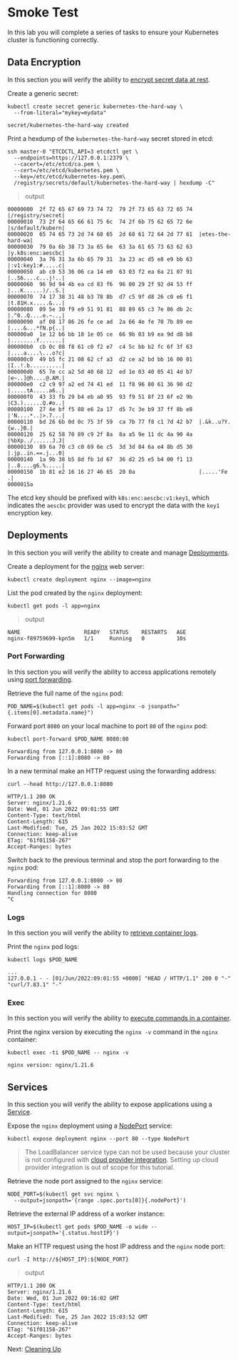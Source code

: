 # Smoke Test

In this lab you will complete a series of tasks to ensure your Kubernetes cluster is functioning correctly.

## Data Encryption

In this section you will verify the ability to [encrypt secret data at rest](https://kubernetes.io/docs/tasks/administer-cluster/encrypt-data/#verifying-that-data-is-encrypted).

Create a generic secret:

```shell
kubectl create secret generic kubernetes-the-hard-way \
  --from-literal="mykey=mydata"
```

```
secret/kubernetes-the-hard-way created
```

Print a hexdump of the `kubernetes-the-hard-way` secret stored in etcd:

```
ssh master-0 "ETCDCTL_API=3 etcdctl get \
  --endpoints=https://127.0.0.1:2379 \
  --cacert=/etc/etcd/ca.pem \
  --cert=/etc/etcd/kubernetes.pem \
  --key=/etc/etcd/kubernetes-key.pem\
  /registry/secrets/default/kubernetes-the-hard-way | hexdump -C"
```

> output

```
00000000  2f 72 65 67 69 73 74 72  79 2f 73 65 63 72 65 74  |/registry/secret|
00000010  73 2f 64 65 66 61 75 6c  74 2f 6b 75 62 65 72 6e  |s/default/kubern|
00000020  65 74 65 73 2d 74 68 65  2d 68 61 72 64 2d 77 61  |etes-the-hard-wa|
00000030  79 0a 6b 38 73 3a 65 6e  63 3a 61 65 73 63 62 63  |y.k8s:enc:aescbc|
00000040  3a 76 31 3a 6b 65 79 31  3a 23 ac d5 e8 e9 bb 63  |:v1:key1:#.....c|
00000050  ab c0 53 36 06 ca 14 e0  63 03 f2 ea 6a 21 07 91  |..S6....c...j!..|
00000060  96 9d 94 4b ea cd 83 f6  96 00 29 2f 92 d4 53 ff  |...K......)/..S.|
00000070  74 17 38 31 48 b3 78 8b  d7 c5 9f d8 26 c0 e6 f1  |t.81H.x.....&...|
00000080  09 5e 30 f9 e9 51 91 81  88 89 65 c3 7e 86 db 2c  |.^0..Q....e.~..,|
00000090  af 08 17 86 26 fe ce ad  2a 66 4e fe 70 7b 89 ee  |....&...*fN.p{..|
000000a0  1e 12 b6 bb 18 1e 05 ce  66 9b 03 b9 ea 9d d8 b8  |........f.......|
000000b0  cb 0c 08 f8 61 c0 f2 e7  c4 5c bb b2 fc 6f 3f 63  |....a....\...o?c|
000000c0  49 b5 fc 21 08 62 cf a3  d2 ce a2 bd bb 16 00 01  |I..!.b..........|
000000d0  65 7e cc a2 5d 40 68 12  ed 1e 03 40 05 41 4d b7  |e~..]@h....@.AM.|
000000e0  c2 c9 97 a2 ed 74 41 ed  11 f8 96 80 61 36 90 d2  |.....tA.....a6..|
000000f0  43 33 fb 29 b4 eb a0 95  93 f9 51 8f 23 6f e2 9b  |C3.)......Q.#o..|
00000100  27 4e bf f5 88 e6 2a 17  d5 7c 3e b9 37 ff 8b e8  |'N....*..|>.7...|
00000110  bd 26 6b 0d 0c 75 3f 59  ca 7b 77 f8 c1 7d 42 b7  |.&k..u?Y.{w..}B.|
00000120  25 62 58 70 89 c9 2f 8a  8a a5 9e 11 dc 4a 90 4a  |%bXp../......J.J|
00000130  89 6a 70 c3 c0 69 6e c5  3d 3d 84 6a e4 8b d5 30  |.jp..in.==.j...0|
00000140  1a 9b 38 b5 8d fb 1d 67  36 d2 25 e5 b4 00 f1 13  |..8....g6.%.....|
00000150  1b 81 e2 16 16 27 46 65  20 0a                    |.....'Fe .|
0000015a
```

The etcd key should be prefixed with `k8s:enc:aescbc:v1:key1`, which indicates the `aescbc` provider was used to encrypt the data with the `key1` encryption key.

## Deployments

In this section you will verify the ability to create and manage [Deployments](https://kubernetes.io/docs/concepts/workloads/controllers/deployment/).

Create a deployment for the [nginx](https://nginx.org/en/) web server:

```shell
kubectl create deployment nginx --image=nginx
```

List the pod created by the `nginx` deployment:

```shell
kubectl get pods -l app=nginx
```

> output

```
NAME                    READY   STATUS    RESTARTS   AGE
nginx-f89759699-kpn5m   1/1     Running   0          10s
```

### Port Forwarding

In this section you will verify the ability to access applications remotely using [port forwarding](https://kubernetes.io/docs/tasks/access-application-cluster/port-forward-access-application-cluster/).

Retrieve the full name of the `nginx` pod:

```shell
POD_NAME=$(kubectl get pods -l app=nginx -o jsonpath="{.items[0].metadata.name}")
```

Forward port `8080` on your local machine to port `80` of the `nginx` pod:

```
kubectl port-forward $POD_NAME 8080:80
```

```
Forwarding from 127.0.0.1:8080 -> 80
Forwarding from [::1]:8080 -> 80
```

In a new terminal make an HTTP request using the forwarding address:

```
curl --head http://127.0.0.1:8080
```

```
HTTP/1.1 200 OK
Server: nginx/1.21.6
Date: Wed, 01 Jun 2022 09:01:55 GMT
Content-Type: text/html
Content-Length: 615
Last-Modified: Tue, 25 Jan 2022 15:03:52 GMT
Connection: keep-alive
ETag: "61f01158-267"
Accept-Ranges: bytes
```

Switch back to the previous terminal and stop the port forwarding to the `nginx` pod:

```
Forwarding from 127.0.0.1:8080 -> 80
Forwarding from [::1]:8080 -> 80
Handling connection for 8080
^C
```

### Logs

In this section you will verify the ability to [retrieve container logs](https://kubernetes.io/docs/concepts/cluster-administration/logging/).

Print the `nginx` pod logs:

```shell
kubectl logs $POD_NAME
```

```
...
127.0.0.1 - - [01/Jun/2022:09:01:55 +0000] "HEAD / HTTP/1.1" 200 0 "-" "curl/7.83.1" "-"
```

### Exec

In this section you will verify the ability to [execute commands in a container](https://kubernetes.io/docs/tasks/debug-application-cluster/get-shell-running-container/#running-individual-commands-in-a-container).

Print the nginx version by executing the `nginx -v` command in the `nginx` container:

```shell
kubectl exec -ti $POD_NAME -- nginx -v
```

```
nginx version: nginx/1.21.6
```

## Services

In this section you will verify the ability to expose applications using a [Service](https://kubernetes.io/docs/concepts/services-networking/service/).

Expose the `nginx` deployment using a [NodePort](https://kubernetes.io/docs/concepts/services-networking/service/#type-nodeport) service:

```shell
kubectl expose deployment nginx --port 80 --type NodePort
```

> The LoadBalancer service type can not be used because your cluster is not configured with [cloud provider integration](https://kubernetes.io/docs/getting-started-guides/scratch/#cloud-provider). Setting up cloud provider integration is out of scope for this tutorial.

Retrieve the node port assigned to the `nginx` service:

```shell
NODE_PORT=$(kubectl get svc nginx \
  --output=jsonpath='{range .spec.ports[0]}{.nodePort}')
```

Retrieve the external IP address of a worker instance:

```shell
HOST_IP=$(kubectl get pods $POD_NAME -o wide --output=jsonpath='{.status.hostIP}')
```

Make an HTTP request using the host IP address and the `nginx` node port:

```shell
curl -I http://${HOST_IP}:${NODE_PORT}
```

> output

```
HTTP/1.1 200 OK
Server: nginx/1.21.6
Date: Wed, 01 Jun 2022 09:16:02 GMT
Content-Type: text/html
Content-Length: 615
Last-Modified: Tue, 25 Jan 2022 15:03:52 GMT
Connection: keep-alive
ETag: "61f01158-267"
Accept-Ranges: bytes
```

Next: [Cleaning Up](14-cleanup.md)
